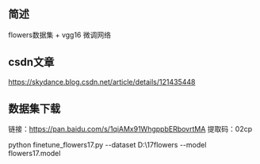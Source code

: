 ## 简述
flowers数据集 + vgg16 微调网络

## csdn文章
https://skydance.blog.csdn.net/article/details/121435448

## 数据集下载
链接：https://pan.baidu.com/s/1qiAMx91WhgppbERbovrtMA 
提取码：02cp


python finetune_flowers17.py --dataset D:\\17flowers --model flowers17.model